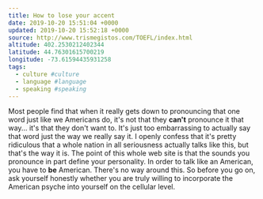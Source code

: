 ```yaml
---
title: How to lose your accent
date: 2019-10-20 15:51:04 +0000
updated: 2019-10-20 15:52:18 +0000
source: http://www.trismegistos.com/TOEFL/index.html
altitude: 402.2530212402344
latitude: 44.76301615700219
longitude: -73.61594435931258
tags:
  - culture #culture
  - language #language
  - speaking #speaking
---
```

Most people find that when it really gets down to pronouncing that one word just like we Americans do, it's not that they __can't__ pronounce it that way... it's that they don't want to. It's just too embarrassing to actually say that word just the way we really say it. I openly confess that it's pretty ridiculous that a whole nation in all seriousness actually talks like this, but that's the way it is. The point of this whole web site is that the sounds you pronounce in part define your personality. In order to talk like an American, you have to __be__ American. There's no way around this. So before you go on, ask yourself honestly whether you are truly willing to incorporate the American psyche into yourself on the cellular level.